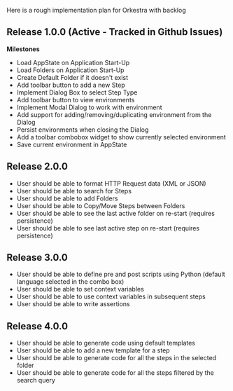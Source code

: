Here is a rough implementation plan for Orkestra with backlog

## Release 1.0.0 (Active - Tracked in Github Issues)

**Milestones**

- Load AppState on Application Start-Up
- Load Folders on Application Start-Up
- Create Default Folder if it doesn't exist
- Add toolbar button to add a new Step
- Implement Dialog Box to select Step Type
- Add toolbar button to view environments
- Implement Modal Dialog to work with environment
- Add support for adding/removing/duplicating environment from the Dialog
- Persist environments when closing the Dialog
- Add a toolbar combobox widget to show currently selected environment
- Save current environment in AppState


## Release 2.0.0

- User should be able to format HTTP Request data (XML or JSON)
- User should be able to search for Steps
- User should be able to add Folders
- User should be able to Copy/Move Steps between Folders
- User should be able to see the last active folder on re-start (requires persistence)
- User should be able to see last active step on re-start (requires persistence)

## Release 3.0.0

- User should be able to define pre and post scripts using Python (default language selected in the combo box)
- User should be able to set context variables
- User should be able to use context variables in subsequent steps
- User should be able to write assertions

## Release 4.0.0

- User should be able to generate code using default templates
- User should be able to add a new template for a step
- User should be able to generate code for all the steps in the selected folder
- User should be able to generate code for all the steps filtered by the search query